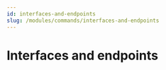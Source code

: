 ```yaml
---
id: interfaces-and-endpoints
slug: /modules/commands/interfaces-and-endpoints
---
```

# Interfaces and endpoints
